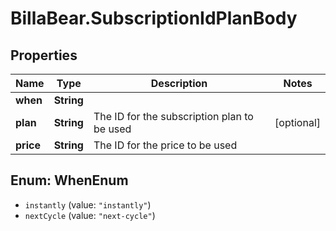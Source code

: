 # BillaBear.SubscriptionIdPlanBody

## Properties
Name | Type | Description | Notes
------------ | ------------- | ------------- | -------------
**when** | **String** |  | 
**plan** | **String** | The ID for the subscription plan to be used | [optional] 
**price** | **String** | The ID for the price to be used | 

<a name="WhenEnum"></a>
## Enum: WhenEnum

* `instantly` (value: `"instantly"`)
* `nextCycle` (value: `"next-cycle"`)

